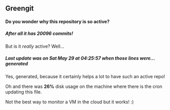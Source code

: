 ## Greengit

#### Do you wonder why this repository is so active?

##### After all it has 20096 commits!

But is it *really* active? Well...

##### Last update was on Sat May 29 at 04:25:57 when those lines were... generated

Yes, generated, because it certainly helps a lot to have such an active repo!

Oh and there was **26%** disk usage on the machine
where there is the cron updating this file.

Not the best way to monitor a VM in the cloud but it works! :)

